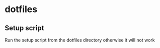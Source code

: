 # dotfiles

## Setup script

Run the setup script from the dotfiles directory otherwise it will not work

